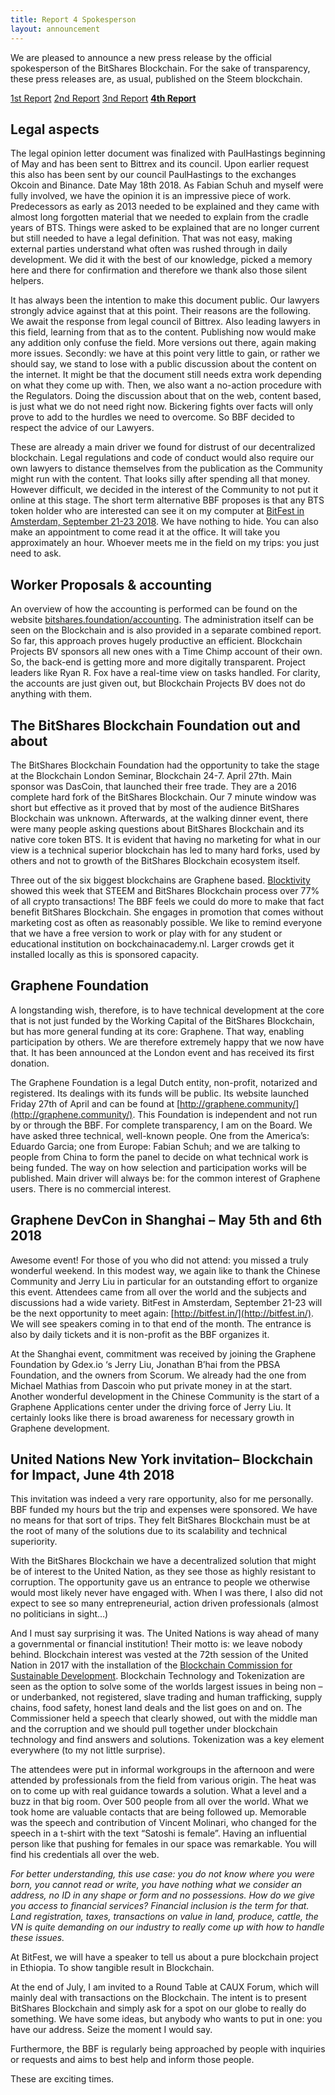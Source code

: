 ```yaml
---
title: Report 4 Spokesperson
layout: announcement
---
```


We are pleased to announce a new press release by the official
spokesperson of the BitShares Blockchain. For the sake of transparency,
these press releases are, as usual, published on the Steem blockchain.

[1st Report](https://steemit.com/bitshares/@bitshares.fdn/report-spokesperson-bitshares-blockchain-foundation-on-bittrex-inc-and-other-regulatory-issues)
[2nd Report](https://steemit.com/bitshares/@bitshares.fdn/second-report-spokesperson-bitshares-blockchain-foundation-on-bittrex-inc-and-other-regulatory-issues)
[3nd Report](https://steemit.com/bitshares/@bitshares.fdn/report-3-spokesperson-on-lykke-listings-workers-and-ongoing-material)
[**4th Report**](https://steemit.com/spokesperson/@bitshares.fdn/spokesperson-report-2018-05-bitshares-blockchain-foundation-bbf)

## Legal aspects

The legal opinion letter document was finalized with PaulHastings beginning of May and has been sent to Bittrex and its council. Upon earlier request this also has been sent by our council PaulHastings to the exchanges Okcoin and Binance. Date May 18th 2018. As Fabian Schuh and myself were fully involved, we have the opinion it is an impressive piece of work. Predecessors as early as 2013 needed to be explained and they came with almost long forgotten material that we needed to explain from the cradle years of BTS. Things were asked to be explained that are no longer current but still needed to have a legal definition. That was not easy, making external parties understand what often was rushed through in daily development. We did it with the best of our knowledge, picked a memory here and there for confirmation and therefore we thank also those silent helpers.

It has always been the intention to make this document public. Our lawyers strongly advice against that at this point. Their reasons are the following. We await the response from legal council of Bittrex. Also leading lawyers in this field, learning from that as to the content. Publishing now would make any addition only confuse the field. More versions out there, again making more issues. Secondly: we have at this point very little to gain, or rather we should say, we stand to lose with a public discussion about the content on the internet. It might be that the document still needs extra work depending on what they come up with. Then, we also want a no-action procedure with the Regulators. Doing the discussion about that on the web, content based, is just what we do not need right now. Bickering fights over facts will only prove to add to the hurdles we need to overcome. So BBF decided to respect the advice of our Lawyers.

These are already a main driver we found for distrust of our decentralized blockchain. Legal regulations and code of conduct would also require our own lawyers to distance themselves from the publication as the Community might run with the content. That looks silly after spending all that money. However difficult, we decided in the interest of the Community to not put it online at this stage. The short term alternative BBF proposes is that any BTS token holder who are interested can see it on my computer at [BitFest in Amsterdam, September 21-23 2018](http://bitfest.in/). We have nothing to hide. You can also make an appointment to come read it at the office. It will take you approximately an hour. Whoever meets me in the field on my trips: you just need to ask.

## Worker Proposals & accounting

An overview of how the accounting is performed can be found on the website [bitshares.foundation/accounting](bitshares.foundation/accounting). The administration itself can be seen on the Blockchain and is also provided in a separate combined report. So far, this approach proves hugely productive an efficient. Blockchain Projects BV sponsors all new ones with a Time Chimp account of their own. So, the back-end is getting more and more digitally transparent. Project leaders like Ryan R. Fox have a real-time view on tasks handled. For clarity, the accounts are just given out, but Blockchain Projects BV does not do anything with them.

## The BitShares Blockchain Foundation out and about

The BitShares Blockchain Foundation had the opportunity to take the stage at the Blockchain London Seminar, Blockchain 24-7. April 27th. Main sponsor was DasCoin, that launched their free trade. They are a 2016 complete hard fork of the BitShares Blockchain. Our 7 minute window was short but effective as it proved that by most of the audience BitShares Blockchain was unknown. Afterwards, at the walking dinner event, there were many people asking questions about BitShares Blockchain and its native core token BTS. It is evident that having no marketing for what in our view is a technical superior blockchain has led to many hard forks, used by others and not to growth of the BitShares Blockchain ecosystem itself.

Three out of the six biggest blockchains are Graphene based. [Blocktivity](http://blocktivity.info/) showed this week that STEEM and BitShares Blockchain process over 77% of all crypto transactions! The BBF feels we could do more to make that fact benefit BitShares Blockchain. She engages in promotion that comes without marketing cost as often as reasonably possible. We like to remind everyone that we have a free version to work or play with for any student or educational institution on bockchainacademy.nl. Larger crowds get it installed locally as this is sponsored capacity.

## Graphene Foundation

A longstanding wish, therefore, is to have technical development at the core that is not just funded by the Working Capital of the BitShares Blockchain, but has more general funding at its core: Graphene. That way, enabling participation by others. We are therefore extremely happy that we now have that. It has been announced at the London event and has received its first donation.

The Graphene Foundation is a legal Dutch entity, non-profit, notarized and registered. Its dealings with its funds will be public. Its website launched Friday 27th of April and can be found at [http://graphene.community/](http://graphene.community/). This Foundation is independent and not run by or through the BBF. For complete transparency, I am on the Board. We have asked three technical, well-known people. One from the America’s: Eduardo Garcia; one from Europe: Fabian Schuh; and we are talking to people from China to form the panel to decide on what technical work is being funded. The way on how selection and participation works will be published. Main driver will always be: for the common interest of Graphene users. There is no commercial interest.

## Graphene DevCon in Shanghai – May 5th and 6th 2018

Awesome event! For those of you who did not attend: you missed a truly wonderful weekend. In this modest way, we again like to thank the Chinese Community and Jerry Liu in particular for an outstanding effort to organize this event. Attendees came from all over the world and the subjects and discussions had a wide variety. BitFest in Amsterdam, September 21-23 will be the next opportunity to meet again: [http://bitfest.in/](http://bitfest.in/). We will see speakers coming in to that end of the month. The entrance is also by daily tickets and it is non-profit as the BBF organizes it.

At the Shanghai event, commitment was received by joining the Graphene Foundation by Gdex.io ‘s Jerry Liu, Jonathan B’hai from the PBSA Foundation, and the owners from Scorum. We already had the one from Michael Mathias from Dascoin who put private money in at the start. Another wonderful development in the Chinese Community is the start of a Graphene Applications center under the driving force of Jerry Liu. It certainly looks like there is broad awareness for necessary growth in Graphene development.

## United Nations New York invitation– Blockchain for Impact, June 4th 2018

This invitation was indeed a very rare opportunity, also for me personally. BBF funded my hours but the trip and expenses were sponsored. We have no means for that sort of trips. They felt BitShares Blockchain must be at the root of many of the solutions due to its scalability and technical superiority.

With the BitShares Blockchain we have a decentralized solution that might be of interest to the United Nation, as they see those as highly resistant to corruption. The opportunity gave us an entrance to people we otherwise would most likely never have engaged with. When I was there, I also did not expect to see so many entrepreneurial, action driven professionals (almost no politicians in sight…)

And I must say surprising it was. The United Nations is way ahead of many a governmental or financial institution! Their motto is: we leave nobody behind. Blockchain interest was vested at the 72th session of the United Nation in 2017 with the installation of the [Blockchain Commission for Sustainable Development](http://blockchaincommission.org/). Blockchain Technology and Tokenization are seen as the option to solve some of the worlds largest issues in being non – or underbanked, not registered, slave trading and human trafficking, supply chains, food safety, honest land deals and the list goes on and on. The Commissioner held a speech that clearly showed, out with the middle man and the corruption and we should pull together under blockchain technology and find answers and solutions. Tokenization was a key element everywhere (to my not little surprise).

The attendees were put in informal workgroups in the afternoon and were attended by professionals from the field from various origin. The heat was on to come up with real guidance towards a solution. What a level and a buzz in that big room. Over 500 people from all over the world. What we took home are valuable contacts that are being followed up. Memorable was the speech and contribution of Vincent Molinari, who changed for the speech in a t-shirt with the text “Satoshi is female”. Having an influential person like that pushing for females in our space was remarkable. You will find his credentials all over the web.

_For better understanding, this use case: you do not know where you were born, you cannot read or write, you have nothing what we consider an address, no ID in any shape or form and no possessions. How do we give you access to financial services? Financial inclusion is the term for that. Land registration, taxes, transactions on value in land, produce, cattle, the VN is quite demanding on our industry to really come up with how to handle these issues._

At BitFest, we will have a speaker to tell us about a pure blockchain project in Ethiopia. To show tangible result in Blockchain.

At the end of July, I am invited to a Round Table at CAUX Forum, which will mainly deal with transactions on the Blockchain. The intent is to present BitShares Blockchain and simply ask for a spot on our globe to really do something. We have some ideas, but anybody who wants to put in one: you have our address. Seize the moment I would say.

Furthermore, the BBF is regularly being approached by people with inquiries or requests and aims to best help and inform those people.

These are exciting times.